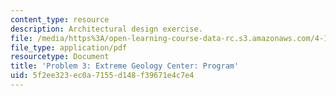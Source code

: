 ```yaml
---
content_type: resource
description: Architectural design exercise.
file: /media/https%3A/open-learning-course-data-rc.s3.amazonaws.com/4-143-immaterial-limits-process-and-duration-fall-2002/5f2ee323ec0a7155d148f39671e4c7e4_problem3.pdf
file_type: application/pdf
resourcetype: Document
title: 'Problem 3: Extreme Geology Center: Program'
uid: 5f2ee323-ec0a-7155-d148-f39671e4c7e4
---
```

